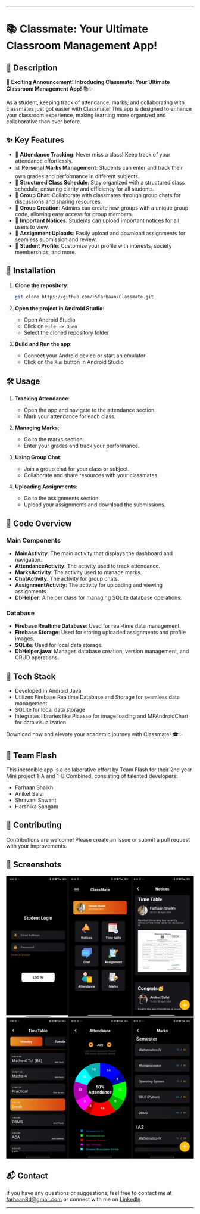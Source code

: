 
---

# 📚 Classmate: Your Ultimate Classroom Management App!

## 📖 Description

🚀 **Exciting Announcement! Introducing Classmate: Your Ultimate Classroom Management App!** 📚✨

As a student, keeping track of attendance, marks, and collaborating with classmates just got easier with Classmate! This app is designed to enhance your classroom experience, making learning more organized and collaborative than ever before.

## ✨ Key Features

- 📅 **Attendance Tracking**: Never miss a class! Keep track of your attendance effortlessly.
- 📊 **Personal Marks Management**: Students can enter and track their own grades and performance in different subjects.
- 📆 **Structured Class Schedule**: Stay organized with a structured class schedule, ensuring clarity and efficiency for all students.
- 💬 **Group Chat**: Collaborate with classmates through group chats for discussions and sharing resources.
- 👥 **Group Creation**: Admins can create new groups with a unique group code, allowing easy access for group members.
- 📢 **Important Notices**: Students can upload important notices for all users to view.
- 📄 **Assignment Uploads**: Easily upload and download assignments for seamless submission and review.
- 👤 **Student Profile**: Customize your profile with interests, society memberships, and more.

## 🚀 Installation

1. **Clone the repository**:
    ```bash
    git clone https://github.com/FSfarhaan/Classmate.git
    ```
2. **Open the project in Android Studio**:
    - Open Android Studio
    - Click on `File -> Open`
    - Select the cloned repository folder

3. **Build and Run the app**:
    - Connect your Android device or start an emulator
    - Click on the `Run` button in Android Studio

## 🛠️ Usage

1. **Tracking Attendance**:
    - Open the app and navigate to the attendance section.
    - Mark your attendance for each class.

2. **Managing Marks**:
    - Go to the marks section.
    - Enter your grades and track your performance.

3. **Using Group Chat**:
    - Join a group chat for your class or subject.
    - Collaborate and share resources with your classmates.

4. **Uploading Assignments**:
    - Go to the assignments section.
    - Upload your assignments and download the submissions.

## 🧩 Code Overview

### Main Components

- **MainActivity**: The main activity that displays the dashboard and navigation.
- **AttendanceActivity**: The activity used to track attendance.
- **MarksActivity**: The activity used to manage marks.
- **ChatActivity**: The activity for group chats.
- **AssignmentActivity**: The activity for uploading and viewing assignments.
- **DbHelper**: A helper class for managing SQLite database operations.

### Database

- **Firebase Realtime Database**: Used for real-time data management.
- **Firebase Storage**: Used for storing uploaded assignments and profile images.
- **SQLite**: Used for local data storage.
- **DbHelper.java**: Manages database creation, version management, and CRUD operations.

## 🔧 Tech Stack

- Developed in Android Java
- Utilizes Firebase Realtime Database and Storage for seamless data management
- SQLite for local data storage
- Integrates libraries like Picasso for image loading and MPAndroidChart for data visualization

Download now and elevate your academic journey with Classmate! 🎓✨

## 👥 Team Flash

This incredible app is a collaborative effort by Team Flash for their 2nd year Mini project 1-A and 1-B Combined, consisting of talented developers:
- Farhaan Shaikh 
- Aniket Salvi 
- Shravani Sawant 
- Harshika Sangam 

## 🤝 Contributing

Contributions are welcome! Please create an issue or submit a pull request with your improvements.

## 📸 Screenshots

<!-- Add screenshots of your app here. Example: -->
![Screenshot1](screenshots/screenshot1.jpeg)
![Screenshot2](screenshots/screenshot2.jpeg)

## 📬 Contact

If you have any questions or suggestions, feel free to contact me at [farhaan8d@gmail.com](mailto:farhaan8d@gmail.com) or connect with me on [LinkedIn](https://www.linkedin.com/in/farhaan-shaikh-422301252/).

---

